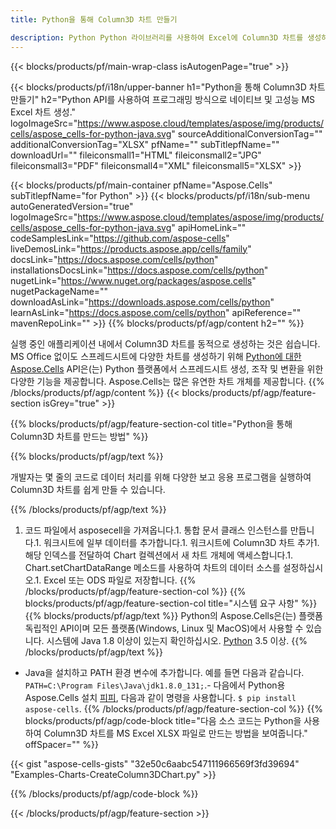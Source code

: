 ```yaml
---
title: Python을 통해 Column3D 차트 만들기

description: Python Python 라이브러리를 사용하여 Excel에 Column3D 차트를 생성하기 위한 샘플 코드. 이 코드를 사용하여 Python 기반 애플리케이션 내에서 MS Excel에 대한 Column3D 차트를 생성합니다.
---
```

{{< blocks/products/pf/main-wrap-class isAutogenPage="true" >}}

{{< blocks/products/pf/i18n/upper-banner h1="Python을 통해 Column3D 차트 만들기" h2="Python API를 사용하여 프로그래밍 방식으로 네이티브 및 고성능 MS Excel 차트 생성." logoImageSrc="https://www.aspose.cloud/templates/aspose/img/products/cells/aspose_cells-for-python-java.svg" sourceAdditionalConversionTag="" additionalConversionTag="XLSX" pfName="" subTitlepfName="" downloadUrl="" fileiconsmall1="HTML" fileiconsmall2="JPG" fileiconsmall3="PDF" fileiconsmall4="XML" fileiconsmall5="XLSX" >}}

{{< blocks/products/pf/main-container pfName="Aspose.Cells" subTitlepfName="for Python" >}}
{{< blocks/products/pf/i18n/sub-menu autoGeneratedVersion="true" logoImageSrc="https://www.aspose.cloud/templates/aspose/img/products/cells/aspose_cells-for-python-java.svg" apiHomeLink="" codeSamplesLink="https://github.com/aspose-cells" liveDemosLink="https://products.aspose.app/cells/family" docsLink="https://docs.aspose.com/cells/python" installationsDocsLink="https://docs.aspose.com/cells/python" nugetLink="https://www.nuget.org/packages/aspose.cells" nugetPackageName="" downloadAsLink="https://downloads.aspose.com/cells/python" learnAsLink="https://docs.aspose.com/cells/python" apiReference="" mavenRepoLink="" >}}
{{% blocks/products/pf/agp/content h2="" %}}

실행 중인 애플리케이션 내에서 Column3D 차트를 동적으로 생성하는 것은 쉽습니다. MS Office 없이도 스프레드시트에 다양한 차트를 생성하기 위해 [Python에 대한 Aspose.Cells](https://pypi.org/project/aspose.cells)  API은(는) Python 플랫폼에서 스프레드시트 생성, 조작 및 변환을 위한 다양한 기능을 제공합니다. Aspose.Cells는 많은 유연한 차트 개체를 제공합니다.
{{% /blocks/products/pf/agp/content %}}
{{< blocks/products/pf/agp/feature-section isGrey="true" >}}

{{% blocks/products/pf/agp/feature-section-col title="Python을 통해 Column3D 차트를 만드는 방법" %}}

{{% blocks/products/pf/agp/text %}}

개발자는 몇 줄의 코드로 데이터 처리를 위해 다양한 보고 응용 프로그램을 실행하여 Column3D 차트를 쉽게 만들 수 있습니다.

{{% /blocks/products/pf/agp/text %}}

1. 코드 파일에서 asposecell을 가져옵니다.1. 통합 문서 클래스 인스턴스를 만듭니다.1. 워크시트에 일부 데이터를 추가합니다.1. 워크시트에 Column3D 차트 추가1. 해당 인덱스를 전달하여 Chart 컬렉션에서 새 차트 개체에 액세스합니다.1. Chart.setChartDataRange 메소드를 사용하여 차트의 데이터 소스를 설정하십시오.1. Excel 또는 ODS 파일로 저장합니다.
{{% /blocks/products/pf/agp/feature-section-col %}}
{{% blocks/products/pf/agp/feature-section-col title="시스템 요구 사항" %}}
{{% blocks/products/pf/agp/text %}}
 Python의 Aspose.Cells은(는) 플랫폼 독립적인 API이며 모든 플랫폼(Windows, Linux 및 MacOS)에서 사용할 수 있습니다. 시스템에 Java 1.8 이상이 있는지 확인하십시오. [Python](https://www.python.org/downloads/) 3.5 이상.
{{% /blocks/products/pf/agp/text %}}
- Java을 설치하고 PATH 환경 변수에 추가합니다. 예를 들면 다음과 같습니다. <code>PATH=C:\Program Files\Java\jdk1.8.0_131;</code>.- 다음에서 Python용 Aspose.Cells 설치 <a href="https://pypi.org/project/aspose-cells/">피피</a>, 다음과 같이 명령을 사용합니다. <code>$ pip install aspose-cells</code>.
{{% /blocks/products/pf/agp/feature-section-col %}}
{{% blocks/products/pf/agp/code-block title="다음 소스 코드는 Python을 사용하여 Column3D 차트를 MS Excel XLSX 파일로 만드는 방법을 보여줍니다." offSpacer="" %}}

{{< gist "aspose-cells-gists" "32e50c6aabc547111966569f3fd39694" "Examples-Charts-CreateColumn3DChart.py" >}}

{{% /blocks/products/pf/agp/code-block %}}

{{< /blocks/products/pf/agp/feature-section >}}

<!-- aboutfile Starts -->
